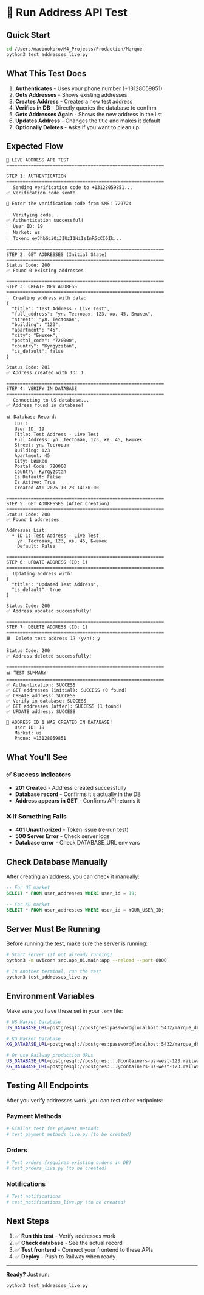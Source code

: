 # 🧪 Run Address API Test

## Quick Start

```bash
cd /Users/macbookpro/M4_Projects/Prodaction/Marque
python3 test_addresses_live.py
```

## What This Test Does

1. **Authenticates** - Uses your phone number (+13128059851)
2. **Gets Addresses** - Shows existing addresses
3. **Creates Address** - Creates a new test address
4. **Verifies in DB** - Directly queries the database to confirm
5. **Gets Addresses Again** - Shows the new address in the list
6. **Updates Address** - Changes the title and makes it default
7. **Optionally Deletes** - Asks if you want to clean up

## Expected Flow

```
🧪 LIVE ADDRESS API TEST
==========================================================

STEP 1: AUTHENTICATION
==========================================================
ℹ️  Sending verification code to +13128059851...
✅ Verification code sent!

📱 Enter the verification code from SMS: 729724

ℹ️  Verifying code...
✅ Authentication successful!
ℹ️  User ID: 19
ℹ️  Market: us
ℹ️  Token: eyJhbGciOiJIUzI1NiIsInR5cCI6Ik...

==========================================================
STEP 2: GET ADDRESSES (Initial State)
==========================================================
Status Code: 200
✅ Found 0 existing addresses

==========================================================
STEP 3: CREATE NEW ADDRESS
==========================================================
ℹ️  Creating address with data:
{
  "title": "Test Address - Live Test",
  "full_address": "ул. Тестовая, 123, кв. 45, Бишкек",
  "street": "ул. Тестовая",
  "building": "123",
  "apartment": "45",
  "city": "Бишкек",
  "postal_code": "720000",
  "country": "Kyrgyzstan",
  "is_default": false
}

Status Code: 201
✅ Address created with ID: 1

==========================================================
STEP 4: VERIFY IN DATABASE
==========================================================
ℹ️  Connecting to US database...
✅ Address found in database!

📊 Database Record:
   ID: 1
   User ID: 19
   Title: Test Address - Live Test
   Full Address: ул. Тестовая, 123, кв. 45, Бишкек
   Street: ул. Тестовая
   Building: 123
   Apartment: 45
   City: Бишкек
   Postal Code: 720000
   Country: Kyrgyzstan
   Is Default: False
   Is Active: True
   Created At: 2025-10-23 14:30:00

==========================================================
STEP 5: GET ADDRESSES (After Creation)
==========================================================
Status Code: 200
✅ Found 1 addresses

Addresses List:
  • ID 1: Test Address - Live Test
    ул. Тестовая, 123, кв. 45, Бишкек
    Default: False

==========================================================
STEP 6: UPDATE ADDRESS (ID: 1)
==========================================================
ℹ️  Updating address with:
{
  "title": "Updated Test Address",
  "is_default": true
}

Status Code: 200
✅ Address updated successfully!

==========================================================
STEP 7: DELETE ADDRESS (ID: 1)
==========================================================
🗑️  Delete test address 1? (y/n): y

Status Code: 200
✅ Address deleted successfully!

==========================================================
📊 TEST SUMMARY
==========================================================
✅ Authentication: SUCCESS
✅ GET addresses (initial): SUCCESS (0 found)
✅ CREATE address: SUCCESS
✅ Verify in database: SUCCESS
✅ GET addresses (after): SUCCESS (1 found)
✅ UPDATE address: SUCCESS

🎉 ADDRESS ID 1 WAS CREATED IN DATABASE!
   User ID: 19
   Market: us
   Phone: +13128059851
```

## What You'll See

### ✅ Success Indicators

- **201 Created** - Address created successfully
- **Database record** - Confirms it's actually in the DB
- **Address appears in GET** - Confirms API returns it

### ❌ If Something Fails

- **401 Unauthorized** - Token issue (re-run test)
- **500 Server Error** - Check server logs
- **Database error** - Check DATABASE_URL env vars

## Check Database Manually

After creating an address, you can check it manually:

```sql
-- For US market
SELECT * FROM user_addresses WHERE user_id = 19;

-- For KG market
SELECT * FROM user_addresses WHERE user_id = YOUR_USER_ID;
```

## Server Must Be Running

Before running the test, make sure the server is running:

```bash
# Start server (if not already running)
python3 -m uvicorn src.app_01.main:app --reload --port 8000

# In another terminal, run the test
python3 test_addresses_live.py
```

## Environment Variables

Make sure you have these set in your `.env` file:

```bash
# US Market Database
US_DATABASE_URL=postgresql://postgres:password@localhost:5432/marque_db_us

# KG Market Database
KG_DATABASE_URL=postgresql://postgres:password@localhost:5432/marque_db_kg

# Or use Railway production URLs
US_DATABASE_URL=postgresql://postgres:...@containers-us-west-123.railway.app:5432/railway
KG_DATABASE_URL=postgresql://postgres:...@containers-us-west-123.railway.app:5432/railway
```

## Testing All Endpoints

After you verify addresses work, you can test other endpoints:

### Payment Methods

```bash
# Similar test for payment methods
# test_payment_methods_live.py (to be created)
```

### Orders

```bash
# Test orders (requires existing orders in DB)
# test_orders_live.py (to be created)
```

### Notifications

```bash
# Test notifications
# test_notifications_live.py (to be created)
```

## Next Steps

1. ✅ **Run this test** - Verify addresses work
2. ✅ **Check database** - See the actual record
3. ✅ **Test frontend** - Connect your frontend to these APIs
4. ✅ **Deploy** - Push to Railway when ready

---

**Ready?** Just run:

```bash
python3 test_addresses_live.py
```
